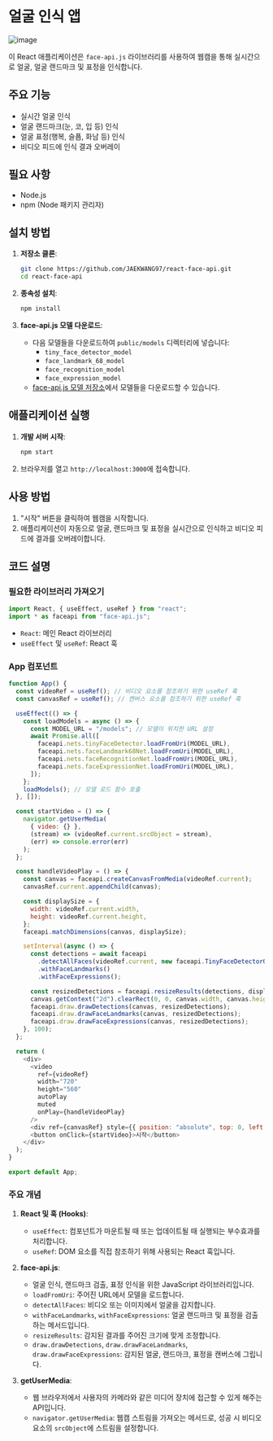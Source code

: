 # 얼굴 인식 앱

![image](https://github.com/user-attachments/assets/8bbdfde2-b23f-4634-9517-89790232869c)


이 React 애플리케이션은 `face-api.js` 라이브러리를 사용하여 웹캠을 통해 실시간으로 얼굴, 얼굴 랜드마크 및 표정을 인식합니다.

## 주요 기능

- 실시간 얼굴 인식
- 얼굴 랜드마크(눈, 코, 입 등) 인식
- 얼굴 표정(행복, 슬픔, 화남 등) 인식
- 비디오 피드에 인식 결과 오버레이

## 필요 사항

- Node.js
- npm (Node 패키지 관리자)

## 설치 방법

1. **저장소 클론**:
   ```bash
   git clone https://github.com/JAEKWANG97/react-face-api.git
   cd react-face-api
   ```

2. **종속성 설치**:
   ```bash
   npm install
   ```

3. **face-api.js 모델 다운로드**:
   - 다음 모델들을 다운로드하여 `public/models` 디렉터리에 넣습니다:
     - `tiny_face_detector_model`
     - `face_landmark_68_model`
     - `face_recognition_model`
     - `face_expression_model`
   - [face-api.js 모델 저장소](https://github.com/justadudewhohacks/face-api.js/tree/master/weights)에서 모델들을 다운로드할 수 있습니다.

## 애플리케이션 실행

1. **개발 서버 시작**:
   ```bash
   npm start
   ```

2. 브라우저를 열고 `http://localhost:3000`에 접속합니다.

## 사용 방법

1. "시작" 버튼을 클릭하여 웹캠을 시작합니다.
2. 애플리케이션이 자동으로 얼굴, 랜드마크 및 표정을 실시간으로 인식하고 비디오 피드에 결과를 오버레이합니다.

## 코드 설명

### 필요한 라이브러리 가져오기

```javascript
import React, { useEffect, useRef } from "react";
import * as faceapi from "face-api.js";
```
- `React`: 메인 React 라이브러리
- `useEffect` 및 `useRef`: React 훅

### App 컴포넌트

```javascript
function App() {
  const videoRef = useRef(); // 비디오 요소를 참조하기 위한 useRef 훅
  const canvasRef = useRef(); // 캔버스 요소를 참조하기 위한 useRef 훅

  useEffect(() => {
    const loadModels = async () => {
      const MODEL_URL = "/models"; // 모델이 위치한 URL 설정
      await Promise.all([
        faceapi.nets.tinyFaceDetector.loadFromUri(MODEL_URL),
        faceapi.nets.faceLandmark68Net.loadFromUri(MODEL_URL),
        faceapi.nets.faceRecognitionNet.loadFromUri(MODEL_URL),
        faceapi.nets.faceExpressionNet.loadFromUri(MODEL_URL),
      ]);
    };
    loadModels(); // 모델 로드 함수 호출
  }, []);

  const startVideo = () => {
    navigator.getUserMedia(
      { video: {} },
      (stream) => (videoRef.current.srcObject = stream),
      (err) => console.error(err)
    );
  };

  const handleVideoPlay = () => {
    const canvas = faceapi.createCanvasFromMedia(videoRef.current);
    canvasRef.current.appendChild(canvas);

    const displaySize = {
      width: videoRef.current.width,
      height: videoRef.current.height,
    };
    faceapi.matchDimensions(canvas, displaySize);

    setInterval(async () => {
      const detections = await faceapi
        .detectAllFaces(videoRef.current, new faceapi.TinyFaceDetectorOptions())
        .withFaceLandmarks()
        .withFaceExpressions();

      const resizedDetections = faceapi.resizeResults(detections, displaySize);
      canvas.getContext("2d").clearRect(0, 0, canvas.width, canvas.height);
      faceapi.draw.drawDetections(canvas, resizedDetections);
      faceapi.draw.drawFaceLandmarks(canvas, resizedDetections);
      faceapi.draw.drawFaceExpressions(canvas, resizedDetections);
    }, 100);
  };

  return (
    <div>
      <video
        ref={videoRef}
        width="720"
        height="560"
        autoPlay
        muted
        onPlay={handleVideoPlay}
      />
      <div ref={canvasRef} style={{ position: "absolute", top: 0, left: 0 }} />
      <button onClick={startVideo}>시작</button>
    </div>
  );
}

export default App;
```

### 주요 개념

1. **React 및 훅 (Hooks)**:
   - `useEffect`: 컴포넌트가 마운트될 때 또는 업데이트될 때 실행되는 부수효과를 처리합니다.
   - `useRef`: DOM 요소를 직접 참조하기 위해 사용되는 React 훅입니다.

2. **face-api.js**:
   - 얼굴 인식, 랜드마크 검출, 표정 인식을 위한 JavaScript 라이브러리입니다.
   - `loadFromUri`: 주어진 URL에서 모델을 로드합니다.
   - `detectAllFaces`: 비디오 또는 이미지에서 얼굴을 감지합니다.
   - `withFaceLandmarks`, `withFaceExpressions`: 얼굴 랜드마크 및 표정을 검출하는 메서드입니다.
   - `resizeResults`: 감지된 결과를 주어진 크기에 맞게 조정합니다.
   - `draw.drawDetections`, `draw.drawFaceLandmarks`, `draw.drawFaceExpressions`: 감지된 얼굴, 랜드마크, 표정을 캔버스에 그립니다.

3. **getUserMedia**:
   - 웹 브라우저에서 사용자의 카메라와 같은 미디어 장치에 접근할 수 있게 해주는 API입니다.
   - `navigator.getUserMedia`: 웹캠 스트림을 가져오는 메서드로, 성공 시 비디오 요소의 `srcObject`에 스트림을 설정합니다.
